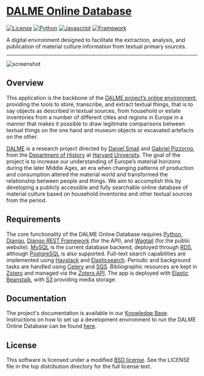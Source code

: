 # [DALME Online Database](https://dalme.org)

[![License](https://img.shields.io/badge/License-BSD-green.svg)](https://opensource.org/licenses/BSD-3-Clause)
[![Python](https://img.shields.io/badge/Language-Python-blue.svg)](https://www.python.org)
[![Javascript](https://img.shields.io/badge/Language-Javascript-orange.svg)](http://www.ecma-international.org)
[![Framework](https://img.shields.io/badge/Framework-Django-blue.svg)](https://www.djangoproject.com)

A digital environment designed to facilitate the extraction, analysis, and publication of material culture information from textual primary sources.

---

![screenshot](https://dalme-app-media.s3.amazonaws.com/media/original_images/dalme_parsing_3.gif)

## Overview

This application is the backbone of the [DALME project’s online environment](https://db.dalme.org), providing the tools to store, transcribe, and extract textual things, that is to say objects as described in textual sources, from household or estate inventories from a number of different cities and regions in Europe in a manner that makes it possible to draw legitimate comparisons between textual things on the one hand and museum objects or excavated artefacts on the other.

[DALME](https://dalme.org) is a research project directed by [Daniel Smail](https://scholar.harvard.edu/smail) and [Gabriel Pizzorno](https://scholar.harvard.edu/pizzorno), from the [Department of History](https://history.fas.harvard.edu) at [Harvard University](https://www.harvard.edu). The goal of the project is to increase our understanding of Europe’s material horizons during the later Middle Ages, an era when changing patterns of production and consumption altered the material world and transformed the relationship between people and things. We aim to accomplish this by developing a publicly accessible and fully searchable online database of material culture based on household inventories and other textual sources from the period.

## Requirements

The core functionality of the DALME Online Database requires [Python](https://www.python.org), [Django](https://www.djangoproject.com), [Django REST Framework](https://www.django-rest-framework.org) (for the API), and [Wagtail](https://wagtail.io) (for the public website). [MySQL](https://www.mysql.com) is the current database backend, deployed through [RDS](https://aws.amazon.com/rds/), although [PostgreSQL](https://www.postgresql.org) is also supported. Full-text search capabilities are implemented using [Haystack](https://haystacksearch.org) and [Elasticsearch](https://aws.amazon.com/elasticsearch-service/). Periodic and background tasks are handled using [Celery](https://docs.celeryproject.org/en/stable/index.html) and [SQS](https://aws.amazon.com/sqs/). Bibliographic resources are kept in [Zotero](https://www.zotero.org) and managed via the [Zotero API](https://www.zotero.org/support/dev/web_api/v3/start). The app is deployed with [Elastic Beanstalk](https://aws.amazon.com/elasticbeanstalk/), with [S3](https://aws.amazon.com/s3/) providing media storage.

## Documentation

The project's documentation is available in our [Knowledge Base](https://kb.dalme.org).
Instructions on how to set up a development environment to run the DALME Online Database can be found [here](getting_started.md).

## License

This software is licensed under a modified [BSD license](https://opensource.org/licenses/BSD-3-Clause). See the LICENSE file in the top distribution directory for the full license text.
